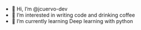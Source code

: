 - 👋 Hi, I’m @jcuervo-dev
- 👀 I’m interested in writing code and drinking coffee
- 🌱 I’m currently learning Deep learning with python


<!---
jcuervo-dev/jcuervo-dev is a ✨ special ✨ repository because its `README.md` (this file) appears on your GitHub profile.
You can click the Preview link to take a look at your changes.
--->
